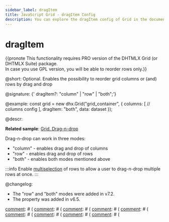 ```yaml
---
sidebar_label: dragItem
title: JavaScript Grid - dragItem Config 
description: You can explore the dragItem config of Grid in the documentation of the DHTMLX JavaScript UI library. Browse developer guides and API reference, try out code examples and live demos, and download a free 30-day evaluation version of DHTMLX Suite.
---
```


# dragItem

{{pronote This functionality requires PRO version of the DHTMLX Grid (or DHTMLX Suite) package. <br>In case you use GPL version, you will be able to reorder rows only.}}

@short: Optional. Enables the possibility to reorder grid columns or (and) rows by drag and drop

@signature: {' dragItem?: "column" | "row" | "both";'}

@example:
const grid = new dhx.Grid("grid_container", {
    columns: [
        // columns config
    ],
    dragItem: "both",
    data: dataset
});

@descr:

**Related sample**: [Grid. Drag-n-drop](https://snippet.dhtmlx.com/zwc91d50)

Drag-n-drop can work in three modes:

- "column" - enables drag and drop of columns
- "row" - enables drag and drop of rows
- "both" - enables both modes mentioned above

:::info
Enable [multiselection](grid/configuration.md#multiple-selection-of-grid-cells) of rows to allow a user to drag-n-drop multiple rows at once.
:::

@changelog:

- The "row" and "both" modes were added in v7.2.
- The property was added in v6.5.

[comment]: # (@related: grid/initialization.md#initialize-grid grid/configuration.md#drag-n-drop-inside-the-grid)

[comment]: # (@relatedapi:)
[comment]: # ([](grid/api/grid_aftercolumndrag_event.md)
[comment]: # ([](grid/api/grid_aftercolumndrop_event.md)
[comment]: # ([](grid/api/grid_beforecolumndrag_event.md)
[comment]: # ([](grid/api/grid_beforecolumndrop_event.md)
[comment]: # ([](grid/api/grid_cancolumndrop_event.md)
[comment]: # ([](grid/api/grid_cancelcolumndrop_event.md)
[comment]: # ([](grid/api/grid_dragcolumnin_event.md)
[comment]: # ([](grid/api/grid_dragcolumnout_event.md)
[comment]: # ([](grid/api/grid_dragcolumnstart_event.md)
